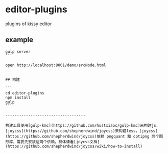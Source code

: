 # editor-plugins

plugins of kissy editor

## example

````
gulp server
```

open http://localhost:8001/demo/srcNode.html


## 构建

```
cd editor-plugins
npm install
gulp
```

-----------------------------------

构建工具使用[gulp-kmc](https://github.com/hustxiaoc/gulp-kmc)来构建js，[joycss](https://github.com/shepherdwind/joycss)来构建less，[joycss](https://github.com/shepherdwind/joycss)依赖 pngquant 和 optipng 两个图形库，需要先安装这两个依赖，具体请看[joycss文档](https://github.com/shepherdwind/joycss/wiki/how-to-install)